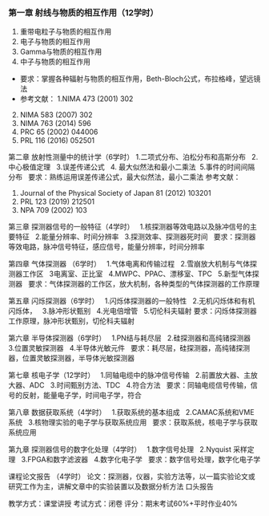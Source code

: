 ### 第一章 射线与物质的相互作用（12学时）  
1. 重带电粒子与物质的相互作用  
2. 电子与物质的相互作用  
3. Gamma与物质的相互作用  
4. 中子与物质的相互作用  
- 要求：掌握各种辐射与物质的相互作用，Beth-Bloch公式，布拉格峰，望远镜法
- 参考文献：
 1.NIMA 473 (2001) 302
 2. NIMA 583 (2007) 302
 3. NIMA 763 (2014) 596
 4. PRC 65 (2002) 044006
 5. PRL 116 (2016) 052501 

第二章 放射性测量中的统计学（6学时）
1.二项式分布、泊松分布和高斯分布  
2.中心极值定理  
3.误差传递公式  
4. 最大似然法和最小二乘法 
5.事件的时间间隔分布  
要求：熟练运用误差传递公式，最大似然法，最小二乘法
参考文献：
1. Journal of the Physical Society of Japan 81 (2012) 103201
2. PRL 123 (2019) 212501 
3. NPA 709 (2002) 103

第三章 探测器信号的一般特征（4学时）  
1.核探测器等效电路以及脉冲信号的主要特征  
2.能量分辨率、时间分辨率  
3.探测效率、探测器死时间  
要求：探测器等效电路，脉冲信号特征，感应信号，能量分辨率，时间分辨率

第四章 气体探测器 （6学时）  
1.气体电离和传输过程  
2.雪崩放大机制与气体探测器工作区  
3电离室、正比室  
4.MWPC、PPAC、漂移室、TPC  
5.新型气体探测器  
要求：气体探测器的工作区，放大机制，各种类型的气体探测器的工作原理

第五章 闪烁探测器（6学时）  
1.闪烁体探测器的一般特性  
2.无机闪烁体和有机闪烁体，  
3.脉冲形状甄别  
4.光电倍增管  
5.切伦科夫辐射
要求：闪烁体探测器工作原理，脉冲形状甄别，切伦科夫辐射

第六章 半导体探测器（6学时）  
1.PN结与耗尽层  
2.硅探测器和高纯锗探测器 
3.位置灵敏探测器  
4.半导体光敏元件  
要求：耗尽层，硅探测器，高纯锗探测器，位置灵敏探测器，半导体光敏探测器

第七章 核电子学（12学时）  
1.同轴电缆中的脉冲信号传输  
2.前置放大器、主放大器、ADC  
3.时间甄别方法、TDC  
4.符合方法  
要求：同轴电缆信号传输，信号的反射，能量电子学，时间电子学，符合

第八章 数据获取系统（4学时）  
1.获取系统的基本组成  
2.CAMAC系统和VME系统  
3.核物理实验的电子学与获取系统应用  
要求：获取系统，核电子学与获取系统应用

第九章 探测器信号的数字化处理（4学时）  
1.数字信号处理  
2.Nyquist 采样定理  
3.FPGA和数字滤波器  
4.数字化电子学  
要求：数字信号处理，数字化电子学

 课程论文报告 （4学时）
论文：探测器，仪器，实验方法等，以一篇实验论文或研究工作为主，讲解文章中的实验装置以及数据分析方法
口头报告

教学方式：课堂讲授
考试方式：闭卷
评分：期末考试60%+平时作业40%



